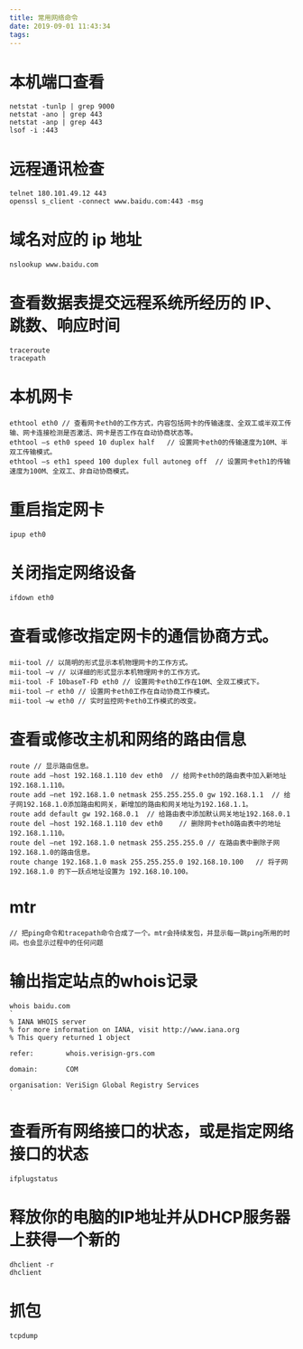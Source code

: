 ```yaml
---
title: 常用网络命令
date: 2019-09-01 11:43:34
tags:
---
```

# 本机端口查看
```
netstat -tunlp | grep 9000
netstat -ano | grep 443
netstat -anp | grep 443
lsof -i :443
```
# 远程通讯检查
```
telnet 180.101.49.12 443
openssl s_client -connect www.baidu.com:443 -msg
```
# 域名对应的 ip 地址
```
nslookup www.baidu.com
```
# 查看数据表提交远程系统所经历的 IP、跳数、响应时间
```
traceroute
tracepath
```
# 本机网卡
```
ethtool eth0 // 查看网卡eth0的工作方式，内容包括网卡的传输速度、全双工或半双工传输、网卡连接检测是否激活、网卡是否工作在自动协商状态等。
ethtool –s eth0 speed 10 duplex half   // 设置网卡eth0的传输速度为10M、半双工传输模式。
ethtool –s eth1 speed 100 duplex full autoneg off  // 设置网卡eth1的传输速度为100M、全双工、非自动协商模式。
```

# 重启指定网卡
```
ipup eth0
```
# 关闭指定网络设备
```
ifdown eth0
```
# 查看或修改指定网卡的通信协商方式。  
```
mii-tool // 以简明的形式显示本机物理网卡的工作方式。
mii-tool –v // 以详细的形式显示本机物理网卡的工作方式。
mii-tool -F 10baseT-FD eth0 // 设置网卡eth0工作在10M、全双工模式下。
mii-tool –r eth0 // 设置网卡eth0工作在自动协商工作模式。
mii-tool –w eth0 // 实时监控网卡eth0工作模式的改变。
```
# 查看或修改主机和网络的路由信息
```
route // 显示路由信息。
route add –host 192.168.1.110 dev eth0  // 给网卡eth0的路由表中加入新地址192.168.1.110。
route add –net 192.168.1.0 netmask 255.255.255.0 gw 192.168.1.1  // 给子网192.168.1.0添加路由和网关，新增加的路由和网关地址为192.168.1.1。
route add default gw 192.168.0.1  // 给路由表中添加默认网关地址192.168.0.1
route del –host 192.168.1.110 dev eth0    // 删除网卡eth0路由表中的地址192.168.1.110。
route del –net 192.168.1.0 netmask 255.255.255.0 // 在路由表中删除子网192.168.1.0的路由信息。
route change 192.168.1.0 mask 255.255.255.0 192.168.10.100   // 将子网 192.168.1.0 的下一跃点地址设置为 192.168.10.100。
```
# mtr
```
// 把ping命令和tracepath命令合成了一个。mtr会持续发包，并显示每一跳ping所用的时间。也会显示过程中的任何问题
```
# 输出指定站点的whois记录
```
whois baidu.com
`
% IANA WHOIS server
% for more information on IANA, visit http://www.iana.org
% This query returned 1 object

refer:        whois.verisign-grs.com

domain:       COM

organisation: VeriSign Global Registry Services
`
```
# 查看所有网络接口的状态，或是指定网络接口的状态
```
ifplugstatus
```
# 释放你的电脑的IP地址并从DHCP服务器上获得一个新的
```
dhclient -r
dhclient
```

# 抓包
```
tcpdump
```


